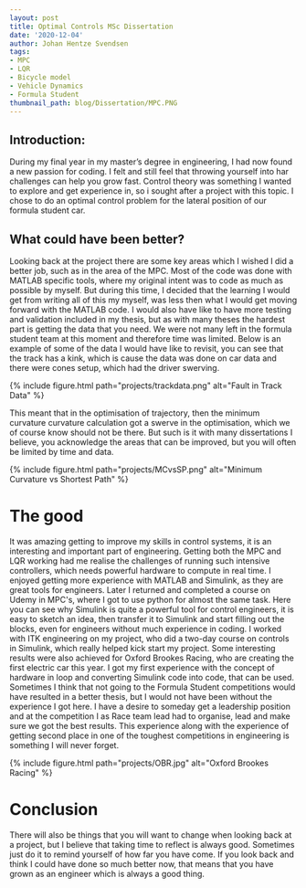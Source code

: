 ```yaml
---
layout: post
title: Optimal Controls MSc Dissertation
date: '2020-12-04'
author: Johan Hentze Svendsen
tags:
- MPC
- LQR
- Bicycle model
- Vehicle Dynamics
- Formula Student
thumbnail_path: blog/Dissertation/MPC.PNG
---
```

## Introduction:
During my final year in my master’s degree in engineering, I had now found 
a new passion for coding. I felt and still feel that throwing yourself into 
har challenges can help you grow fast. Control theory was something I wanted 
to explore and get experience in, so i sought after a project with this topic. 
I chose to do an optimal control problem for the lateral position of our 
formula student car.

## What could have been better?
Looking back at the project there are some key areas which I wished I did a 
better job, such as in the area of the MPC. Most of the code was done with 
MATLAB specific tools, where my original intent was to code as much as 
possible by myself. But during this time, I decided that the learning I would 
get from writing all of this my myself, was less then what I would get moving 
forward with the MATLAB code. I would also have like to have more testing and 
validation included in my thesis, but as with many theses the hardest part 
is getting the data that you need. We were not many left in the formula student 
team at this moment and therefore time was limited.
Below is an example of some of the data I would have like to revisit, you can 
see that the track has a kink, which is cause the data was done on car data and 
there were cones setup, which had the driver swerving.

{% include figure.html path="projects/trackdata.png" alt="Fault in Track Data" %}

This meant that in the optimisation of trajectory, then the minimum curvature 
curvature calculation got a swerve in the optimisation, which we of course know should 
not be there. But such is it with many dissertations I believe, you acknowledge the areas 
that can be improved, but you will often be limited by time and data.

{% include figure.html path="projects/MCvsSP.png" alt="Minimum Curvature vs Shortest Path" %}

# The good
It was amazing getting to improve my skills in control systems, it is an interesting 
and important part of engineering. Getting both the MPC and LQR working had me 
realise the challenges of running such intensive controllers, which needs powerful 
hardware to compute in real time. 
I enjoyed getting more experience with MATLAB and Simulink, as they are great tools 
for engineers. Later I returned and completed a course on Udemy in MPC's, where I 
got to use python for almost the same task. Here you can see why Simulink is 
quite a powerful tool for control engineers, it is easy to sketch an idea, then 
transfer it to Simulink and start filling out the blocks, even for engineers 
without much experience in coding. I worked with ITK engineering on my project, who 
did a two-day course on controls in Simulink, which really helped kick start my 
project.
Some interesting results were also achieved for Oxford Brookes Racing, who are 
creating the first electric car this year. I got my first experience with the 
concept of hardware in loop and converting Simulink code into code, that can 
be used.
Sometimes I think that not going to the Formula Student competitions would have 
resulted in a better thesis, but I would not have been without the experience I 
got here. I have a desire to someday get a leadership position and at the 
competition I as Race team lead had to organise, lead and make sure we got the 
best results. This experience along with the experience of getting second place 
in one of the toughest competitions in engineering is something I will never 
forget. 

{% include figure.html path="projects/OBR.jpg" alt="Oxford Brookes Racing" %}

# Conclusion
There will also be things that you will want to change when looking back at 
a project, but I believe that taking time to reflect is always good. Sometimes 
just do it to remind yourself of how far you have come. If you look back and 
think I could have done so much better now, that means that you have grown as 
an engineer which is always a good thing.
